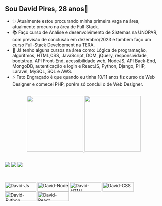 ## Sou David Pires, 28 anos👋

- ✨ Atualmente estou procurando minha primeira vaga na área, atualmente procuro na área de Full-Stack.
- 📚 Faço curso de Análise e desenvolvimento de Sistemas na UNOPAR, com previsão de conclusão em dezembro/2023 e também faço um curso Full-Stack Development na TERA.
- 📖 Já tenho alguns cursos na área como:  Lógica de programação, algoritmos, HTML,CSS, JavaScript, DOM, jQuery, responsividade, bootstrap. API Front-End, acessibilidade web, NodeJS, API Back-End, MongoDB, autenticação e login e ReactJS, Python, Django, PHP, Laravel, MySQL, SQL e AWS.
- ⚡ Fato Engraçado é que quando eu tinha 10/11 anos fiz curso de Web Designer e comecei PHP, porém só conclui o de Web Designer.

##

<div align="center">
  <a href="https://github.com/daviidpires">
  <img height="180em" src="https://github-readme-stats.vercel.app/api?username=daviidpires&show_icons=true&theme=blue-green&include_all_commits=true&count_private=true"/>
  <img height="180em" src="https://github-readme-stats.vercel.app/api/top-langs/?username=daviidpires&layout=compact&langs_count=7&theme=blue-green"/>
</div>

 ##
  
 <div> 
   <a href="https://instagram.com/daviidpires" target="_blank"><img src="https://img.shields.io/badge/-Instagram-%23E4405F?style=for-the-badge&logo=instagram&logoColor=white" target="_blank"></a>
  <a href = "mailto:davidpiresduarte@gmail.com"><img src="https://img.shields.io/badge/-Gmail-%23333?style=for-the-badge&logo=gmail&logoColor=white" target="_blank"></a>
  <a href="https://www.linkedin.com/in/david-pires-910b75167" target="_blank"><img src="https://img.shields.io/badge/-LinkedIn-%230077B5?style=for-the-badge&logo=linkedin&logoColor=white" target="_blank"></a> 
   
 ##
   
 <div style="display: inline_block"><br>
  <img align="center" alt="David-Js" height="30" width="100" src="https://img.shields.io/badge/JavaScript-F7DF1E?style=for-the-badge&logo=javascript&logoColor=black">
  <img align="center" alt="David-Node" height="30" width="100" src="https://img.shields.io/badge/Node.js-43853D?style=for-the-badge&logo=node.js&logoColor=white">
  <img align="center" alt="David-HTML" height="30" width="100" src="https://img.shields.io/badge/HTML5-E34F26?style=for-the-badge&logo=html5&logoColor=white">
  <img align="center" alt="David-CSS" height="30" width="100" src="https://img.shields.io/badge/CSS3-1572B6?style=for-the-badge&logo=css3&logoColor=white">
   <img align="center" alt="David-Python" height="30" width="100" src="https://img.shields.io/badge/Python-3776AB?style=for-the-badge&logo=python&logoColor=white">
    <img align="center" alt="David-React" height="30" width="100" src="https://img.shields.io/badge/React-20232A?style=for-the-badge&logo=react&logoColor=61DAFB">
   
   
  

